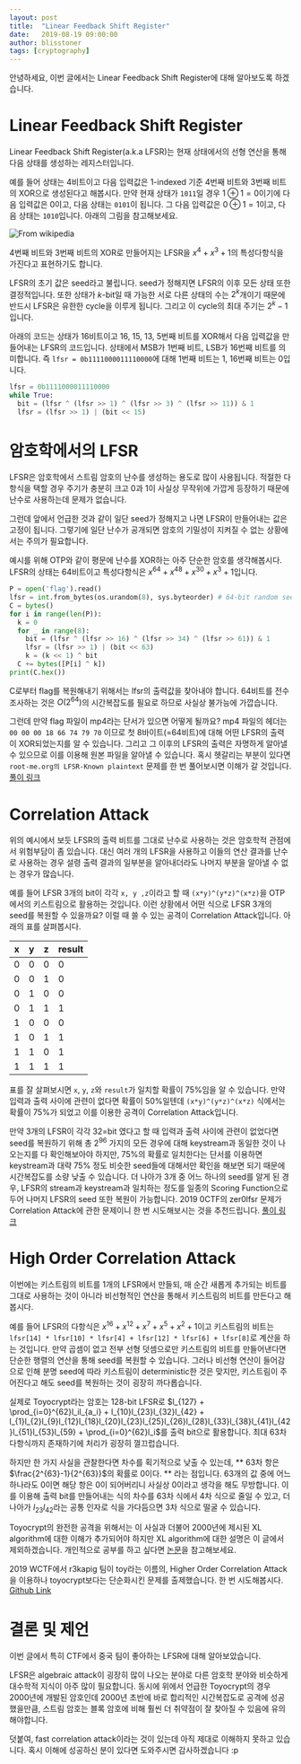 ```yaml
---
layout: post
title:  "Linear Feedback Shift Register"
date:   2019-08-19 09:00:00
author: blisstoner
tags: [cryptography]
---
```


안녕하세요, 이번 글에서는 Linear Feedback Shift Register에 대해 알아보도록 하겠습니다.

# Linear Feedback Shift Register

Linear Feedback Shift Register(a.k.a LFSR)는 현재 상태에서의 선형 연산을 통해 다음 상태를 생성하는 레지스터입니다.

예를 들어 상태는 4비트이고 다음 입력값은 1-indexed 기준 4번째 비트와 3번째 비트의 XOR으로 생성된다고 해봅시다. 만약 현재 상태가 `1011`일 경우 $1 \oplus 1 = 0$이기에 다음 입력값은 0이고, 다음 상태는 `0101`이 됩니다. 그 다음 입력값은 $0 \oplus 1 = 1$이고, 다음 상태는 `1010`입니다. 아래의 그림을 참고해보세요.

![From wikipedia](https://upload.wikimedia.org/wikipedia/commons/7/7f/LFSR-F4.GIF)

4번째 비트와 3번째 비트의 XOR로 만들어지는 LFSR을 $x^4+x^3+1$의 특성다항식을 가진다고 표현하기도 합니다.

LFSR의 초기 값은 seed라고 불립니다. seed가 정해지면 LFSR의 이후 모든 상태 또한 결정적입니다. 또한 상태가 $k$-bit일 때 가능한 서로 다른 상태의 수는 $2^k$개이기 때문에 반드시 LFSR은 유한한 cycle을 이루게 됩니다. 그리고 이 cycle의 최대 주기는 $2^k-1$입니다.

아래의 코드는 상태가 16비트이고 16, 15, 13, 5번째 비트를 XOR해서 다음 입력값을 만들어내는 LFSR의 코드입니다. 상태에서 MSB가 1번째 비트, LSB가 16번째 비트를 의미합니다. 즉 `lfsr = 0b1111000011110000`에 대해 1번째 비트는 1, 16번째 비트는 0입니다.

```python
lfsr = 0b1111000011110000
while True:
  bit = (lfsr ^ (lfsr >> 1) ^ (lfsr >> 3) ^ (lfsr >> 11)) & 1
  lfsr = (lfsr >> 1) | (bit << 15)
```

# 암호학에서의 LFSR

LFSR은 암호학에서 스트림 암호의 난수를 생성하는 용도로 많이 사용됩니다. 적절한 다항식을 택할 경우 주기가 충분히 크고 0과 1이 사실상 무작위에 가깝게 등장하기 때문에 난수로 사용하는데 문제가 없습니다.

그런데 앞에서 언급한 것과 같이 일단 seed가 정해지고 나면 LFSR이 만들어내는 값은 고정이 됩니다. 그렇기에 일단 난수가 공개되면 암호의 기밀성이 지켜질 수 없는 상황에서는 주의가 필요합니다.

예시를 위해 OTP와 같이 평문에 난수를 XOR하는 아주 단순한 암호를 생각해봅시다. LFSR의 상태는 64비트이고 특성다항식은 $x^64+x^48+x^30+x^3+1$입니다.

```python
P = open('flag').read()
lfsr = int.from_bytes(os.urandom(8), sys.byteorder) # 64-bit random seed
C = bytes()
for i in range(len(P)):
  k = 0
  for _ in range(8):
    bit = (lfsr ^ (lfsr >> 16) ^ (lfsr >> 34) ^ (lfsr >> 61)) & 1
    lfsr = (lfsr >> 1) | (bit << 63)
    k = (k << 1) ^ bit
  C += bytes([P[i] ^ k])
print(C.hex())
```

C로부터 flag를 복원해내기 위해서는 lfsr의 출력값을 찾아내야 합니다. 64비트를 전수조사하는 것은 $O(2^{64})$의 시간복잡도를 필요로 하므로 사실상 불가능에 가깝습니다.

그런데 만약 flag 파일이 mp4라는 단서가 있으면 어떻게 될까요? mp4 파일의 헤더는 `00 00 00 18 66 74 79 70` 이므로 첫 8바이트(=64비트)에 대해 어떤 LFSR의 출력이 XOR되었는지를 알 수 있습니다. 그리고 그 이후의 LFSR의 출력은 자명하게 알아낼 수 있으므로 이를 이용해 원본 파일을 알아낼 수 있습니다. 혹시 헷갈리는 부분이 있다면 `root-me.org의 LFSR-Known plaintext` 문제를 한 번 풀어보시면 이해가 갈 것입니다. [풀이 링크](https://blog.encrypted.gg/817)

# Correlation Attack

위의 예시에서 보듯 LFSR의 출력 비트를 그대로 난수로 사용하는 것은 암호학적 관점에서 위험부담이 좀 있습니다. 대신 여러 개의 LFSR을 사용하고 이들의 연산 결과를 난수로 사용하는 경우 설령 출력 결과의 일부분을 알아내더라도 나머지 부분을 알아낼 수 없는 경우가 많습니다.

예를 들어 LFSR 3개의 bit이 각각 `x, y ,z`이라고 할 때 `(x*y)^(y*z)^(x*z)`을 OTP에서의 키스트림으로 활용하는 것입니다. 이런 상황에서 어떤 식으로 LFSR 3개의 seed를 복원할 수 있을까요? 이럴 때 쓸 수 있는 공격이 Correlation Attack입니다. 아래의 표를 살펴봅시다.

| x | y | z | result |
| - | - | - | - |
| 0 | 0 | 0 | 0 |
| 0 | 0 | 1 | 0 |
| 0 | 1 | 0 | 0 |
| 0 | 1 | 1 | 1 |
| 1 | 0 | 0 | 0 |
| 1 | 0 | 1 | 1 |
| 1 | 1 | 0 | 1 |
| 1 | 1 | 1 | 1 |

표를 잘 살펴보시면 `x`, `y`, `z`와 `result`가 일치할 확률이 75%임을 알 수 있습니다. 만약 입력과 출력 사이에 관련이 없다면 확률이 50%일텐데 `(x*y)^(y*z)^(x*z)` 식에서는 확률이 75%가 되었고 이를 이용한 공격이 Correlation Attack입니다.

만약 3개의 LFSR이 각각 32=bit 였다고 할 때 입력과 출력 사이에 관련이 없었다면 seed를 복원하기 위해 총 $2^{96}$ 가지의 모든 경우에 대해 keystream과 동일한 것이 나오는지를 다 확인해보아야 하지만, 75%의 확률로 일치한다는 단서를 이용하면 keystream과 대략 75% 정도 비슷한 seed들에 대해서만 확인을 해보면 되기 때문에 시간복잡도를 소량 낮출 수 있습니다. 더 나아가 3개 중 어느 하나의 seed를 알게 된 경우, LFSR의 stream과 keystream과 일치하는 정도를 일종의 Scoring Function으로 두어 나머지 LFSR의 seed 또한 복원이 가능합니다. 2019 0CTF의 zer0lfsr 문제가 Correlation Attack에 관한 문제이니 한 번 시도해보시는 것을 추천드립니다. [풀이 링크](https://blog.encrypted.gg/799)

# High Order Correlation Attack

이번에는 키스트림의 비트를 1개의 LFSR에서 만들되, 매 순간 새롭게 추가되는 비트를 그대로 사용하는 것이 아니라 비선형적인 연산을 통해서 키스트림의 비트를 만든다고 해봅시다.

예를 들어 LFSR의 다항식은 $x^16+x^12+x^7+x^5+x^2+1$이고 키스트림의 비트는 `lfsr[14] * lfsr[10] * lfsr[4] + lfsr[12] * lfsr[6] + lfsr[8]`로 계산을 하는 것입니다. 만약 곱셈이 없고 전부 선형 덧셈으로만 키스트림의 비트를 만들어낸다면 단순한 행렬의 연산을 통해 seed를 복원할 수 있습니다. 그러나 비선형 연산이 들어감으로 인해 분명 seed에 따라 키스트림이 deterministic한 것은 맞지만, 키스트림이 주어진다고 해도 seed를 복원하는 것이 굉장히 까다롭습니다. 

실제로 Toyocrypt라는 암호는 128-bit LFSR로 $l_{127} + \prod_{i=0}^{62}l_il_{a_i} + l_{10}l_{23}l_{32}l_{42} + l_{1}l_{2}l_{9}l_{12}l_{18}l_{20}l_{23}l_{25}l_{26}l_{28}l_{33}l_{38}l_{41}l_{42}l_{51}l_{53}l_{59} + \prod_{i=0}^{62}l_i$를 출력 bit으로 활용합니다. 최대 63차 다항식까지 존재하기에 처리가 굉장히 껄끄럽습니다.

하지만 한 가지 사실을 관찰한다면 차수를 획기적으로 낮출 수 있는데, ** 63차 항은 $\frac{2^{63}-1}{2^{63}}$의 확률로 0이다. ** 라는 점입니다. 63개의 값 중에 어느 하나라도 0이면 해당 항은 0이 되어버리니 사실상 0이라고 생각을 해도 무방합니다. 이를 이용해 출력 bit를 만들어내는 식의 차수를 63차 식에서 4차 식으로 줄일 수 있고, 더 나아가 $l_{23}l_{42}$라는 공통 인자로 식을 가다듬으면 3차 식으로 떨굴 수 있습니다.

Toyocrypt의 완전한 공격을 위해서는 이 사실과 더불어 2000년에 제시된 XL algorithm에 대한 이해가 추가되어야 하지만 XL algorithm에 대한 설명은 이 글에서 제외하겠습니다. 개인적으로 공부를 하고 싶다면 [논문](https://eprint.iacr.org/2002/087.pdf)을 참고해보세요.

2019 WCTF에서 r3kapig 팀이 toy라는 이름의, Higher Order Correlation Attack을 이용하나 toyocrypt보다는 단순화시킨 문제를 출제했습니다. 한 번 시도해봅시다. [Github Link](https://github.com/r3kapig/WCTF-2019/tree/master/toy)

# 결론 및 제언
이번 글에서 특히 CTF에서 중국 팀이 좋아하는 LFSR에 대해 알아보았습니다.

LFSR은 algebraic attack이 굉장히 많이 나오는 분야로 다른 암호학 분야와 비슷하게 대수학적 지식이 아주 많이 필요합니다. 동시에 위에서 언급한 Toyocrypt의 경우 2000년에 개발된 암호인데 2000년 초반에 바로 합리적인 시간복잡도로 공격에 성공했을만큼, 스트림 암호는 블록 암호에 비해 훨씬 더 취약점이 잘 찾아질 수 있음에 유의해야합니다.

덧붙여, fast correlation attack이라는 것이 있는데 아직 제대로 이해하지 못하고 있습니다. 혹시 이해에 성공하신 분이 있다면 도와주시면 감사하겠습니다 :p
